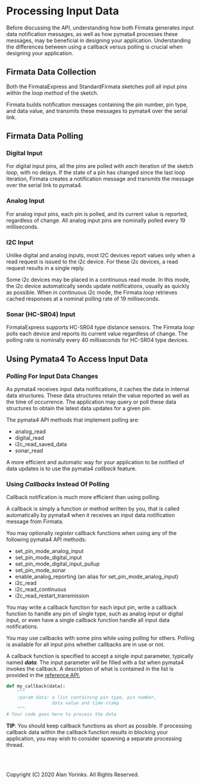# Processing Input Data

Before discussing the API, understanding how both Firmata generates input data 
notification messages, as well as 
how pymata4 processes these messages, may be
beneficial in designing your application. Understanding the
differences between using a callback versus polling is 
crucial when designing your application.

## Firmata Data Collection

Both the FirmataExpress and StandardFirmata sketches poll all input pins within the *loop method*
of the sketch.

Firmata builds notification messages containing the pin number, pin type, and data value,
 and transmits these messages to pymata4
over the serial link.

## Firmata Data Polling

### Digital Input
For digital input pins, all the pins are polled with *each* iteration of the sketch *loop*,
with no delays. If the state of a pin has changed since the last loop iteration,
Firmata creates a notification message and transmits the message over the serial link
to pymata4.

### Analog Input
For analog input pins, each pin is polled, and its current value is reported,
regardless of change. 
All analog input pins are nominally polled every 19 milliseconds.

### I2C Input

Unlike digital and analog inputs, most I2C devices report values only when a read request is issued 
 to the i2c device. For these i2c devices, a read request results in a single reply. 

Some i2c devices may be placed in a continuous read mode. In this
mode, the i2c device automatically sends update notifications,
 usually as quickly as possible. When in continuous i2c mode, 
the Firmata *loop* retrieves cached responses at a nominal polling rate of 19 milliseconds.

### Sonar (HC-SR04) Input
FirmataExpress supports HC-SR04 type distance sensors. The Firmata *loop* polls each device 
and reports its current value regardless of change.
The polling rate is nominally every 40 milliseconds for HC-SR04 type devices.


## Using Pymata4 To Access Input Data

### *Polling* For Input Data Changes
As pymata4 receives input data notifications, 
it caches the data in internal data structures. These data structures retain
the value reported as well as the time of occurrence.
The application may query or poll these data structures to obtain the
latest data updates for a given pin. 

The pymata4 API methods that implement polling are:

* analog_read
* digital_read
* i2c_read_saved_data
* sonar_read

A more efficient and automatic way for your application to be notified
of data updates is to use the pymata4 *callback* feature. 

### Using *Callbacks* Instead Of Polling
Callback notification is much more efficient than using polling.

A callback is simply a function or method written by you, that is called automatically
by pymata4 when it receives an input data notification message from Firmata.

You may optionally *register* callback functions when using any of the following pymata4 API
methods:

* set_pin_mode_analog_input
* set_pin_mode_digital_input
* set_pin_mode_digital_input_pullup
* set_pin_mode_sonar
* enable_analog_reporting (an alias for set_pin_mode_analog_input)
* i2c_read
* i2c_read_continuous
* i2c_read_restart_transmission

You may write a callback function for each input pin, write
a callback function to handle any pin of single type, such as analog input
or digital input, or even have a single callback function handle all input data notifications.

You may use callbacks with some pins while using polling for others. Polling is available
for all input pins whether callbacks are in use or not.

A callback function is specified to accept a single input parameter, typically named
***data***. The input parameter will be filled with a list when pymata4 invokes the callback.
A description of what is contained in the list
is provided in the 
[reference API.]((https://htmlpreview.github.com/?https://github.com/MrYsLab/pymata4/blob/master/html/pymata4/index.html) )

```python
def my_callback(data):
    """
    :param data: a list containing pin type, pin number, 
                 data value and time-stamp
    """
# Your code goes here to process the data
```

**TIP**: You should keep callback functions as short as possible. If processing callback
data within the callback function results in blocking your application, 
you may wish to consider spawning a separate
processing thread.


<br>
<br>

Copyright (C) 2020 Alan Yorinks. All Rights Reserved.
